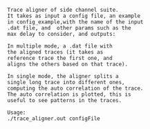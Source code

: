     Trace aligner of side channel suite.
    It takes as input a config file, an example
    in config_example,with the name of the input 
    .dat file, and  other params such as the 
    max delay to consider, and outputs:
    
    In multiple mode, a .dat file with 
    the aligned traces (it takes as 
    reference trace the first one, and
    aligns the others based on that trace).
    
    In single mode, the aligner splits a 
    single long trace into different ones,
    computing the auto correlation of the trace.
    The auto correlation is plotted, this is
    useful to see patterns in the traces.
    
    Usage:
    ./trace_aligner.out configFile
